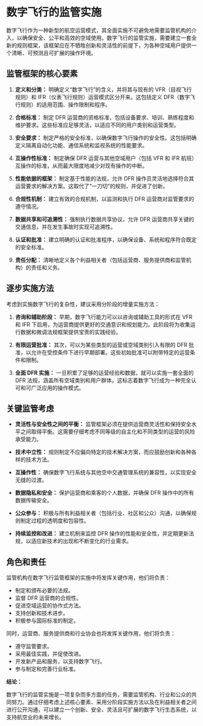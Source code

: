 # 数字飞行的监管实施

数字飞行作为一种新型的航空运营模式，其全面实施不可避免地需要监管机构的介入，以确保安全、公平和高效的空域使用。数字飞行的监管实施，需要建立一套全新的规则框架，该框架应在不牺牲创新和灵活性的前提下，为各种空域用户提供一个清晰、可预测且可扩展的操作环境。

## 监管框架的核心要素

1.  **定义和分类：** 明确定义“数字飞行”的含义，并将其与现有的 VFR（目视飞行规则）和 IFR（仪表飞行规则）运营模式区分开来。这包括定义 DFR（数字飞行规则）的适用范围、操作限制和程序。

2.  **合格标准：** 制定 DFR 运营商的资格标准，包括设备要求、培训、熟练程度和维护要求。这些标准应足够灵活，以适应不同的用户类别和运营类型。

3.  **安全要求：** 制定严格的安全标准，以确保数字飞行操作的安全性。这包括明确定义隔离自动化功能、通信系统和监视系统的性能要求。

4.  **互操作性标准：** 制定确保 DFR 运营与其他空域用户（包括 VFR 和 IFR 航班）互操作的标准，从而最大限度地减少对现有操作的中断。

5.  **性能依据的框架：** 制定基于性能的法规，允许 DFR 操作员灵活地选择符合其运营要求的解决方案。这取代了“一刀切”的规则，并促进了创新。

6.  **合规性机制：** 建立有效的合规机制，以监测和执行 DFR 运营商对监管要求的遵守情况。

7.  **数据共享和可追溯性：** 强制执行数据共享协议，允许 DFR 运营商共享关键的交通信息，并在发生事故时实现可追溯性。

8.  **认证和批准：** 建立明确的认证和批准程序，以确保设备、系统和程序符合既定的安全标准。

9.  **责任分配：** 清晰地定义各个利益相关者（包括运营商、服务提供商和监管机构）的责任和义务。

## 逐步实施方法

考虑到实施数字飞行的复杂性，建议采用分阶段的增量实施方法：

1.  **咨询和辅助阶段：** 早期，数字飞行能力可以以咨询或辅助工具的形式在 VFR 和 IFR 下启用，为运营商提供更好的交通意识和规划能力。此阶段将为收集运行数据和微调法规框架提供宝贵的实践经验。

2.  **有限运营批准：** 其次，可以为某些类型的运营或空域类别引入有限的 DFR 批准，以允许在受控条件下进行早期部署。这些初始批准可以附带特定的运营条件和限制。

3.  **全面 DFR 实施：** 一旦积累了足够的运营经验和数据，就可以实施一套全面的 DFR 法规，涵盖所有空域类别和用户群体。这标志着数字飞行成为一种完全认可和可广泛应用的操作模式。

## 关键监管考虑

*   **灵活性与安全性之间的平衡：** 监管框架必须在提供运营商灵活性和保持安全水平之间取得平衡。这需要仔细考虑不同等级的自主化和不同类型的运营的风险承受能力。

*   **技术中立性：** 规则制定不应偏向特定的技术解决方案，而应鼓励创新和各种各样的技术方法。

*   **互操作性：** 确保数字飞行系统与其他空中交通管理系统的兼容性，以实现安全无缝的过渡。

*   **数据隐私和安全：** 保护运营商和乘客的个人数据，并确保 DFR 操作中的所有数据传输安全。

*   **公众参与：** 积极与所有利益相关者（包括行业、社区和公众）沟通，以确保规则制定过程的透明度和包容性。

*   **持续监控和改进：** 建立机制来监控 DFR 操作的性能和安全性，并定期更新法规，以适应新技术的出现和不断变化的行业需求。

## 角色和责任

监管机构在数字飞行监管框架的实施中将发挥关键作用，他们将负责：

*   制定和颁布必要的法规。
*   监督 DFR 运营商的合规性。
*   促进空域运营的协作式方法。
*   支持创新和技术进步。
*   积极参与国际标准的制定。

同时，运营商、服务提供商和行业协会也将发挥关键作用，他们将负责：

*   遵守监管要求。
*   采用最佳实践，并促使改进。
*   开发新产品和服务，以支持数字飞行。
*   参与制定和完善行业标准。

**结论：**

数字飞行的监管实施是一项复杂而多方面的任务，需要监管机构、行业和公众的共同努力。通过仔细考虑上述核心要素、采用分阶段实施方法以及在利益相关者之间进行公开沟通，可以建立一个创新、安全、灵活且可扩展的数字飞行生态系统，以支持航空业的未来增长。

